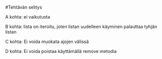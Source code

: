 #Tehtävän selitys

A kohta: ei vaikutusta

B kohta: lista on iteroitu, joten listan uudelleen käyminen palauttaa tyhjän listan

C kohta: Ei voida muokata ajojen välissä

D kohta: Ei voida poistaa käyttämällä remove metodia
